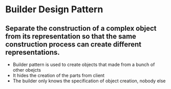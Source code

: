 # Builder Design Pattern
## Separate the construction of a complex object from its representation so that the same construction process can create different representations.
 - Builder pattern is used to create objects that made from a bunch of other obejcts 
 - It hides the creation of the parts from client
 - The builder only knows the specification of object creation, nobody else